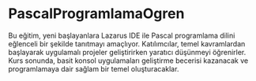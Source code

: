 # PascalProgramlamaOgren
Bu eğitim, yeni başlayanlara Lazarus IDE ile Pascal programlama dilini eğlenceli bir şekilde tanıtmayı amaçlıyor. Katılımcılar, temel kavramlardan başlayarak uygulamalı projeler geliştirirken yaratıcı düşünmeyi öğrenirler. Kurs sonunda, basit konsol uygulamaları geliştirme becerisi kazanacak ve programlamaya dair sağlam bir temel oluşturacaklar.
